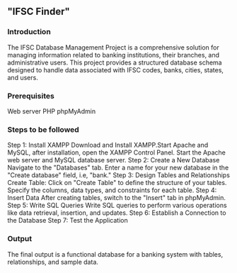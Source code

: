 ## "IFSC Finder" 

### Introduction
The IFSC Database Management Project is a comprehensive solution for managing information related to banking institutions, their branches, and administrative users. This project provides a structured database schema designed to handle data associated with IFSC codes, banks, cities, states, and users.


### Prerequisites
Web server
PHP
phpMyAdmin 

### Steps to be followed 
Step 1: Install XAMPP
Download and Install XAMPP.Start Apache and MySQL, after installation, open the XAMPP Control Panel.
Start the Apache web server and MySQL database server.
Step 2: Create a New Database 
Navigate to the "Databases" tab.
Enter a name for your new database in the "Create database" field, i.e, "bank."
Step 3: Design Tables and Relationships
Create Table:
Click on "Create Table" to define the structure of your tables.
Specify the columns, data types, and constraints for each table.
Step 4: Insert  Data
After creating tables, switch to the "Insert" tab in phpMyAdmin.
Step 5: Write SQL Queries
Write SQL queries to perform various operations like data retrieval, insertion, and updates.
Step 6: Establish a Connection to the Database
Step 7: Test the Application

### Output
The final output is a functional database for a banking system with tables, relationships, and sample data.
